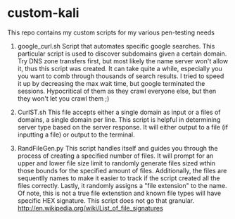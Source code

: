 custom-kali
===========

This repo contains my custom scripts for my various pen-testing needs

1. google_curl.sh
Script that automates specific google searches. This particular script is used to discover subdomains given a certain domain. Try DNS zone transfers first, but most likely the name server won't allow it, thus this script was created.  It can take quite a while, especially you you want to comb through thousands of search results.  I tried to speed it up by decreasing the max wait time, but google terminated the sessions.  Hypocritical of them as they crawl everyone else, but then they won't let you crawl them ;)

2.  CurlST.sh
This file accepts either a single domain as input or a files of domains, a single domain per line.
This script is helpful in determining server type based on the server response.  It will either output to a file (if inputting a file) or output to the terminal.

3.  RandFileGen.py
This script handles itself and guides you through the process of creating a specified number of files.  It will prompt for an upper and lower file size limit to randomly generate files sized wthin those bounds for the specified amount of files.  Additionally, the files are sequentlly names to make it easier to track if the script created all the files correctly.  Lastly, it randomly assigns a "file extension" to the name.  Of note, this is not a true file extenstion and known file types will have specific HEX signature.  This script does not go that granular.  http://en.wikipedia.org/wiki/List_of_file_signatures
